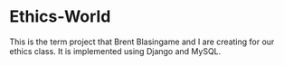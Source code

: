 Ethics-World
============

This is the term project that Brent Blasingame and I are creating for our ethics class.  It is implemented using Django and MySQL.
